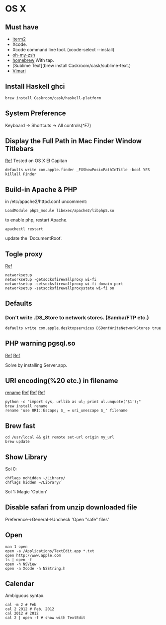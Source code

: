 # OS X

## Must have
* [iterm2](http://www.iterm2.com)
* Xcode.
* Xcode command line tool. (xcode-select --install)
* [oh-my-zsh](http://ohmyz.sh)
* [homebrew](http://brew.sh) With tap.
* [Sublime Text](brew install Caskroom/cask/sublime-text.)
* [Vimari](https://github.com/guyht/vimari)

## Install Haskell ghci

```
brew install Caskroom/cask/haskell-platform
```

## System Preference

Keyboard -> Shortcuts -> All controls(^F7)


## Display the Full Path in Mac Finder Window Titlebars
[Ref](http://osxdaily.com/2007/12/02/show-full-directory-path-in-finder-window-title-bars/)
Tested on OS X El Capitan
```
defaults write com.apple.finder _FXShowPosixPathInTitle -bool YES
killall Finder
```

## Build-in Apache & PHP

in /etc/apache2/httpd.conf uncomment:

```
LoadModule php5_module libexec/apache2/libphp5.so
```

to enable php, restart Apache.

```
apachectl restart
```

update the 'DocumentRoot'.


## Togle proxy

[Ref](https://stackoverflow.com/questions/4029471/how-to-you-toggle-on-and-off-a-web-proxy-in-os-x-from-the-command-line)

```
networksetup
networksetup -getsocksfirewallproxy wi-fi
networksetup -setsocksfirewallproxy wi-fi domain port
networksetup -setsocksfirewallproxystate wi-fi on
```

## Defaults

### Don't write .DS_Store to network stores. (Samba/FTP etc.)

```
defaults write com.apple.desktopservices DSDontWriteNetworkStores true
```

## PHP warning pgsql.so

[Ref](https://origin-discussions-us.apple.com/thread/7218739)
[Ref](http://stackoverflow.com/questions/6588174/enabling-postgresql-support-in-php-on-mac-os-x)

Solve by installing Server.app.

## URI encoding(%20 etc.) in filename

[rename](https://github.com/ap/rename)
[Ref](http://unix.stackexchange.com/questions/76500/how-to-remove-uri-encoding-from-file-names)
[Ref](http://unix.stackexchange.com/questions/174129/replace-20-with-a-space-in-filenames)
[Ref](http://unix.stackexchange.com/questions/159253/decoding-url-encoding-percent-encoding)

```
python -c "import sys, urllib as ul; print ul.unquote('$1');"
brew install rename
rename 'use URI::Escape; $_ = uri_unescape $_' filename
```

## Brew fast

```
cd /usr/local && git remote set-url origin my_url
brew update
```

## Show Library

Sol 0:

```
chflags nohidden ~/Library/
chflags hidden ~/Library/
```

Sol 1:
Magic 'Option'

## Disable safari from unzip downloaded file

Preference->General->Uncheck 'Open "safe" files'

## Open

```
man 1 open
open -a /Applications/TextEdit.app *.txt
open http://www.apple.com
ls | open -f
open -h NSView
open -a Xcode -h NSString.h
```

## Calendar

Ambiguous syntax.

```
cal -m 2 # Feb
cal 2 2012 # Feb, 2012
cal 2012 # 2012
cal 2 | open -f # show with TextEdit
```
